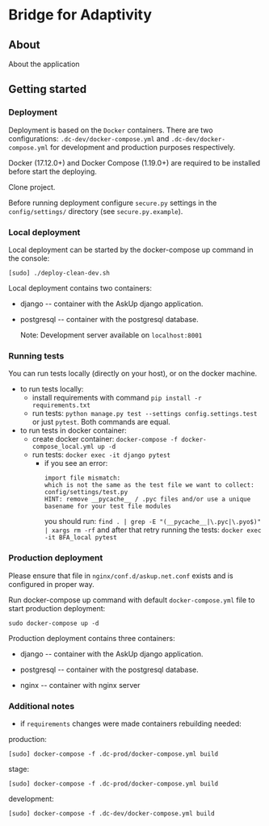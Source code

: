 # Bridge for Adaptivity

## About

About the application

## Getting started

### Deployment

Deployment is based on the `Docker` containers. There are two configurations:
 `.dc-dev/docker-compose.yml` and `.dc-dev/docker-compose.yml` for development
and production purposes respectively.

Docker (17.12.0+) and Docker Compose (1.19.0+) are required to be installed before start
the deploying.

Clone project.

Before running deployment configure `secure.py` settings in the
`config/settings/` directory (see `secure.py.example`).

### Local deployment

Local deployment can be started by the docker-compose up command in the
console:

    [sudo] ./deploy-clean-dev.sh

Local deployment contains two containers:

- django -- container with the AskUp django application.

- postgresql -- container with the postgresql database.

  Note: Development server available on `localhost:8001`


### Running tests

You can run tests locally (directly on your host), or on the docker machine.

* to run tests locally:
    * install requirements with command `pip install -r requirements.txt`
    * run tests: `python manage.py test --settings config.settings.test` or
    just `pytest`. Both commands are equal.
* to run tests in docker container:
    * create docker container: `docker-compose -f docker-compose_local.yml up -d`
    * run tests: `docker exec -it django pytest`
        * if you see an error:
          ```
          import file mismatch:
          which is not the same as the test file we want to collect:
          config/settings/test.py
          HINT: remove __pycache__ / .pyc files and/or use a unique basename for your test file modules
          ```
          you should run: `find . | grep -E "(__pycache__|\.pyc|\.pyo$)" | xargs rm -rf`
          and after that retry running the tests: `docker exec -it BFA_local pytest`


### Production deployment

Please ensure that file in `nginx/conf.d/askup.net.conf` exists and
is configured in proper way.

Run docker-compose up command with default `docker-compose.yml` file
to start production deployment:

    sudo docker-compose up -d

Production deployment contains three containers:

- django -- container with the AskUp django application.

- postgresql -- container with the postgresql database.

- nginx -- container with nginx server

### Additional notes

- if `requirements` changes were made containers rebuilding needed:

production:

    [sudo] docker-compose -f .dc-prod/docker-compose.yml build

stage:

    [sudo] docker-compose -f .dc-prod/docker-compose.yml build

development:

    [sudo] docker-compose -f .dc-dev/docker-compose.yml build
